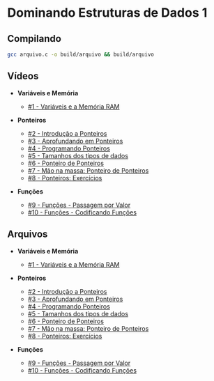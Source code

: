 # Dominando Estruturas de Dados 1

## Compilando

```bash
gcc arquivo.c -o build/arquivo && build/arquivo
```


## Vídeos

- **Variáveis e Memória**
  - [#1 - Variáveis e a Memória RAM](https://www.youtube.com/watch?v=ucupombJuUM)

- **Ponteiros**
  - [#2 - Introdução a Ponteiros](https://www.youtube.com/watch?v=GLV71ky3OCw)
  - [#3 - Aprofundando em Ponteiros](https://www.youtube.com/watch?v=3ugbgPZbodo)
  - [#4 - Programando Ponteiros](https://www.youtube.com/watch?v=UIYnNcEb8Oc)
  - [#5 - Tamanhos dos tipos de dados](https://www.youtube.com/watch?v=F3YnOQw7v9s)
  - [#6 - Ponteiro de Ponteiros](https://www.youtube.com/watch?v=4WX9pE2liPs)
  - [#7 - Mão na massa: Ponteiro de Ponteiros](https://www.youtube.com/watch?v=HOYSSCebd1g)
  - [#8 - Ponteiros: Exercícios](https://www.youtube.com/watch?v=t1kQRygSOu4)

- **Funções**
  - [#9 - Funções - Passagem por Valor](https://www.youtube.com/watch?v=Q5SaM35EJcg)
  - [#10 - Funções - Codificando Funções](https://www.youtube.com/watch?v=4Xy5Y411_lA)


## Arquivos

- **Variáveis e Memória**
  - [#1 - Variáveis e a Memória RAM](https://github.com/Anderson-X-Araujo/estrutura-de-dados-em-c/tree/main/variaveis-e-memoria)

- **Ponteiros**
  - [#2 - Introdução a Ponteiros](https://github.com/Anderson-X-Araujo/estrutura-de-dados-em-c/tree/main/ponteiros)
  - [#3 - Aprofundando em Ponteiros](https://github.com/Anderson-X-Araujo/estrutura-de-dados-em-c/tree/main/ponteiros)
  - [#4 - Programando Ponteiros](https://github.com/Anderson-X-Araujo/estrutura-de-dados-em-c/tree/main/ponteiros)
  - [#5 - Tamanhos dos tipos de dados](https://github.com/Anderson-X-Araujo/estrutura-de-dados-em-c/tree/main/ponteiros)
  - [#6 - Ponteiro de Ponteiros](https://github.com/Anderson-X-Araujo/estrutura-de-dados-em-c/tree/main/ponteiros)
  - [#7 - Mão na massa: Ponteiro de Ponteiros](https://github.com/Anderson-X-Araujo/estrutura-de-dados-em-c/tree/main/ponteiros)
  - [#8 - Ponteiros: Exercícios](https://github.com/Anderson-X-Araujo/estrutura-de-dados-em-c/tree/main/ponteiros)

- **Funções**
  - [#9 - Funções - Passagem por Valor](https://github.com/Anderson-X-Araujo/estrutura-de-dados-em-c/tree/main/funcoes)
  - [#10 - Funções - Codificando Funções](https://github.com/Anderson-X-Araujo/estrutura-de-dados-em-c/tree/main/funcoes)
